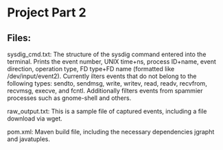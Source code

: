 
# Project Part 2

## Files:
<p>sysdig_cmd.txt: The structure of the sysdig command entered into the terminal. Prints the event number, UNIX time+ns, process ID+name, event direction, operation type, FD type+FD name (formatted like <file>/dev/input/event2). Currently ilters events that do not belong to the following types: sendto, sendmsg, write, writev, read, readv, recvfrom, recvmsg, execve, and fcntl. Additionally filters events from spammier processes such as gnome-shell and others.</p>

<p>raw_output.txt: This is a sample file of captured events, including a file download via wget.</p>

<p>pom.xml: Maven build file, including the necessary dependencies jgrapht and javatuples. </p>
